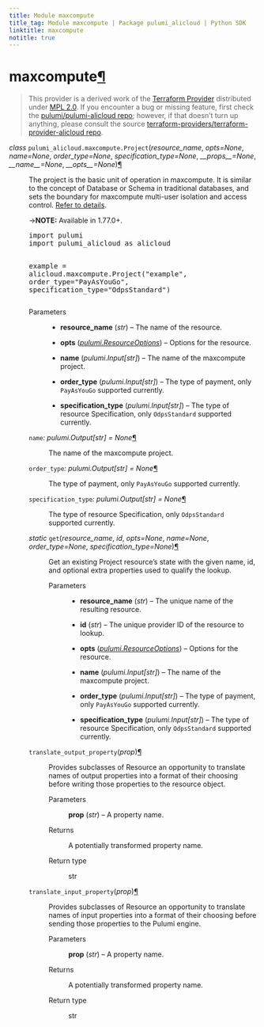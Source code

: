 ```yaml
---
title: Module maxcompute
title_tag: Module maxcompute | Package pulumi_alicloud | Python SDK
linktitle: maxcompute
notitle: true
---
```


<div class="section" id="maxcompute">
<h1>maxcompute<a class="headerlink" href="#maxcompute" title="Permalink to this headline">¶</a></h1>
<blockquote>
<div><p>This provider is a derived work of the <a class="reference external" href="https://github.com/terraform-providers/terraform-provider-alicloud">Terraform Provider</a> distributed under
<a class="reference external" href="https://www.mozilla.org/en-US/MPL/2.0/">MPL 2.0</a>. If you encounter a bug or missing feature, first check the
<a class="reference external" href="https://github.com/pulumi/pulumi-alicloud/issues">pulumi/pulumi-alicloud repo</a>; however, if that doesn’t turn up
anything, please consult the source <a class="reference external" href="https://github.com/terraform-providers/terraform-provider-alicloud/issues">terraform-providers/terraform-provider-alicloud repo</a>.</p>
</div></blockquote>
<span class="target" id="module-pulumi_alicloud.maxcompute"></span><dl class="py class">
<dt id="pulumi_alicloud.maxcompute.Project">
<em class="property">class </em><code class="sig-prename descclassname">pulumi_alicloud.maxcompute.</code><code class="sig-name descname">Project</code><span class="sig-paren">(</span><em class="sig-param"><span class="n">resource_name</span></em>, <em class="sig-param"><span class="n">opts</span><span class="o">=</span><span class="default_value">None</span></em>, <em class="sig-param"><span class="n">name</span><span class="o">=</span><span class="default_value">None</span></em>, <em class="sig-param"><span class="n">order_type</span><span class="o">=</span><span class="default_value">None</span></em>, <em class="sig-param"><span class="n">specification_type</span><span class="o">=</span><span class="default_value">None</span></em>, <em class="sig-param"><span class="n">__props__</span><span class="o">=</span><span class="default_value">None</span></em>, <em class="sig-param"><span class="n">__name__</span><span class="o">=</span><span class="default_value">None</span></em>, <em class="sig-param"><span class="n">__opts__</span><span class="o">=</span><span class="default_value">None</span></em><span class="sig-paren">)</span><a class="headerlink" href="#pulumi_alicloud.maxcompute.Project" title="Permalink to this definition">¶</a></dt>
<dd><p>The project is the basic unit of operation in maxcompute. It is similar to the concept of Database or Schema in traditional databases, and sets the boundary for maxcompute multi-user isolation and access control. <a class="reference external" href="https://www.alibabacloud.com/help/doc-detail/27818.html">Refer to details</a>.</p>
<p>-&gt;<strong>NOTE:</strong> Available in 1.77.0+.</p>
<div class="highlight-python notranslate"><div class="highlight"><pre><span></span><span class="kn">import</span> <span class="nn">pulumi</span>
<span class="kn">import</span> <span class="nn">pulumi_alicloud</span> <span class="k">as</span> <span class="nn">alicloud</span>

<span class="n">example</span> <span class="o">=</span> <span class="n">alicloud</span><span class="o">.</span><span class="n">maxcompute</span><span class="o">.</span><span class="n">Project</span><span class="p">(</span><span class="s2">&quot;example&quot;</span><span class="p">,</span>
    <span class="n">order_type</span><span class="o">=</span><span class="s2">&quot;PayAsYouGo&quot;</span><span class="p">,</span>
    <span class="n">specification_type</span><span class="o">=</span><span class="s2">&quot;OdpsStandard&quot;</span><span class="p">)</span>
</pre></div>
</div>
<dl class="field-list simple">
<dt class="field-odd">Parameters</dt>
<dd class="field-odd"><ul class="simple">
<li><p><strong>resource_name</strong> (<em>str</em>) – The name of the resource.</p></li>
<li><p><strong>opts</strong> (<a class="reference internal" href="../../pulumi/#pulumi.ResourceOptions" title="pulumi.ResourceOptions"><em>pulumi.ResourceOptions</em></a>) – Options for the resource.</p></li>
<li><p><strong>name</strong> (<em>pulumi.Input</em><em>[</em><em>str</em><em>]</em>) – The name of the maxcompute project.</p></li>
<li><p><strong>order_type</strong> (<em>pulumi.Input</em><em>[</em><em>str</em><em>]</em>) – The type of payment, only <code class="docutils literal notranslate"><span class="pre">PayAsYouGo</span></code> supported currently.</p></li>
<li><p><strong>specification_type</strong> (<em>pulumi.Input</em><em>[</em><em>str</em><em>]</em>) – The type of resource Specification, only <code class="docutils literal notranslate"><span class="pre">OdpsStandard</span></code> supported currently.</p></li>
</ul>
</dd>
</dl>
<dl class="py attribute">
<dt id="pulumi_alicloud.maxcompute.Project.name">
<code class="sig-name descname">name</code><em class="property">: pulumi.Output[str]</em><em class="property"> = None</em><a class="headerlink" href="#pulumi_alicloud.maxcompute.Project.name" title="Permalink to this definition">¶</a></dt>
<dd><p>The name of the maxcompute project.</p>
</dd></dl>

<dl class="py attribute">
<dt id="pulumi_alicloud.maxcompute.Project.order_type">
<code class="sig-name descname">order_type</code><em class="property">: pulumi.Output[str]</em><em class="property"> = None</em><a class="headerlink" href="#pulumi_alicloud.maxcompute.Project.order_type" title="Permalink to this definition">¶</a></dt>
<dd><p>The type of payment, only <code class="docutils literal notranslate"><span class="pre">PayAsYouGo</span></code> supported currently.</p>
</dd></dl>

<dl class="py attribute">
<dt id="pulumi_alicloud.maxcompute.Project.specification_type">
<code class="sig-name descname">specification_type</code><em class="property">: pulumi.Output[str]</em><em class="property"> = None</em><a class="headerlink" href="#pulumi_alicloud.maxcompute.Project.specification_type" title="Permalink to this definition">¶</a></dt>
<dd><p>The type of resource Specification, only <code class="docutils literal notranslate"><span class="pre">OdpsStandard</span></code> supported currently.</p>
</dd></dl>

<dl class="py method">
<dt id="pulumi_alicloud.maxcompute.Project.get">
<em class="property">static </em><code class="sig-name descname">get</code><span class="sig-paren">(</span><em class="sig-param"><span class="n">resource_name</span></em>, <em class="sig-param"><span class="n">id</span></em>, <em class="sig-param"><span class="n">opts</span><span class="o">=</span><span class="default_value">None</span></em>, <em class="sig-param"><span class="n">name</span><span class="o">=</span><span class="default_value">None</span></em>, <em class="sig-param"><span class="n">order_type</span><span class="o">=</span><span class="default_value">None</span></em>, <em class="sig-param"><span class="n">specification_type</span><span class="o">=</span><span class="default_value">None</span></em><span class="sig-paren">)</span><a class="headerlink" href="#pulumi_alicloud.maxcompute.Project.get" title="Permalink to this definition">¶</a></dt>
<dd><p>Get an existing Project resource’s state with the given name, id, and optional extra
properties used to qualify the lookup.</p>
<dl class="field-list simple">
<dt class="field-odd">Parameters</dt>
<dd class="field-odd"><ul class="simple">
<li><p><strong>resource_name</strong> (<em>str</em>) – The unique name of the resulting resource.</p></li>
<li><p><strong>id</strong> (<em>str</em>) – The unique provider ID of the resource to lookup.</p></li>
<li><p><strong>opts</strong> (<a class="reference internal" href="../../pulumi/#pulumi.ResourceOptions" title="pulumi.ResourceOptions"><em>pulumi.ResourceOptions</em></a>) – Options for the resource.</p></li>
<li><p><strong>name</strong> (<em>pulumi.Input</em><em>[</em><em>str</em><em>]</em>) – The name of the maxcompute project.</p></li>
<li><p><strong>order_type</strong> (<em>pulumi.Input</em><em>[</em><em>str</em><em>]</em>) – The type of payment, only <code class="docutils literal notranslate"><span class="pre">PayAsYouGo</span></code> supported currently.</p></li>
<li><p><strong>specification_type</strong> (<em>pulumi.Input</em><em>[</em><em>str</em><em>]</em>) – The type of resource Specification, only <code class="docutils literal notranslate"><span class="pre">OdpsStandard</span></code> supported currently.</p></li>
</ul>
</dd>
</dl>
</dd></dl>

<dl class="py method">
<dt id="pulumi_alicloud.maxcompute.Project.translate_output_property">
<code class="sig-name descname">translate_output_property</code><span class="sig-paren">(</span><em class="sig-param"><span class="n">prop</span></em><span class="sig-paren">)</span><a class="headerlink" href="#pulumi_alicloud.maxcompute.Project.translate_output_property" title="Permalink to this definition">¶</a></dt>
<dd><p>Provides subclasses of Resource an opportunity to translate names of output properties
into a format of their choosing before writing those properties to the resource object.</p>
<dl class="field-list simple">
<dt class="field-odd">Parameters</dt>
<dd class="field-odd"><p><strong>prop</strong> (<em>str</em>) – A property name.</p>
</dd>
<dt class="field-even">Returns</dt>
<dd class="field-even"><p>A potentially transformed property name.</p>
</dd>
<dt class="field-odd">Return type</dt>
<dd class="field-odd"><p>str</p>
</dd>
</dl>
</dd></dl>

<dl class="py method">
<dt id="pulumi_alicloud.maxcompute.Project.translate_input_property">
<code class="sig-name descname">translate_input_property</code><span class="sig-paren">(</span><em class="sig-param"><span class="n">prop</span></em><span class="sig-paren">)</span><a class="headerlink" href="#pulumi_alicloud.maxcompute.Project.translate_input_property" title="Permalink to this definition">¶</a></dt>
<dd><p>Provides subclasses of Resource an opportunity to translate names of input properties into
a format of their choosing before sending those properties to the Pulumi engine.</p>
<dl class="field-list simple">
<dt class="field-odd">Parameters</dt>
<dd class="field-odd"><p><strong>prop</strong> (<em>str</em>) – A property name.</p>
</dd>
<dt class="field-even">Returns</dt>
<dd class="field-even"><p>A potentially transformed property name.</p>
</dd>
<dt class="field-odd">Return type</dt>
<dd class="field-odd"><p>str</p>
</dd>
</dl>
</dd></dl>

</dd></dl>

</div>

